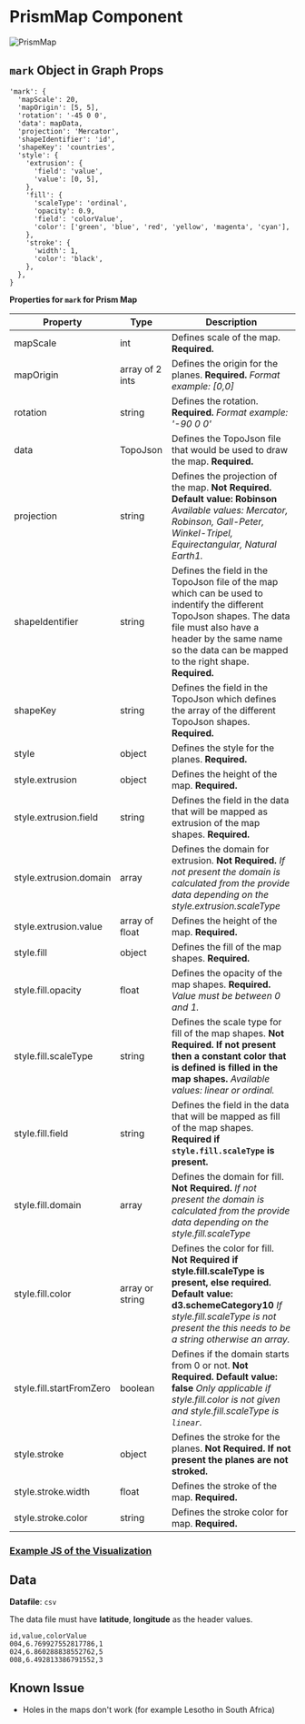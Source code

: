 # PrismMap Component

![PrismMap](../../imgs/PrismMap.png)

## `mark` Object in Graph Props

```
'mark': {
  'mapScale': 20,
  'mapOrigin': [5, 5],
  'rotation': '-45 0 0',
  'data': mapData,
  'projection': 'Mercator',
  'shapeIdentifier': 'id',
  'shapeKey': 'countries',
  'style': {
    'extrusion': {
      'field': 'value',
      'value': [0, 5],
    },
    'fill': {
      'scaleType': 'ordinal',
      'opacity': 0.9,
      'field': 'colorValue',
      'color': ['green', 'blue', 'red', 'yellow', 'magenta', 'cyan'],
    },
    'stroke': {
      'width': 1,
      'color': 'black',
    },
  },
}
```

**Properties for `mark` for Prism Map**

| Property                 | Type            | Description                                                                                                                                                                                                                        |
| ------------------------ | --------------- | ---------------------------------------------------------------------------------------------------------------------------------------------------------------------------------------------------------------------------------- |
| mapScale                 | int             | Defines scale of the map. **Required.**                                                                                                                                                                                            |
| mapOrigin                | array of 2 ints | Defines the origin for the planes. **Required.** _Format example: [0,0]_                                                                                                                                                           |
| rotation                 | string          | Defines the rotation. **Required.** _Format example: '-90 0 0'_                                                                                                                                                                    |
| data                     | TopoJson        | Defines the TopoJson file that would be used to draw the map. **Required.**                                                                                                                                                        |
| projection               | string          | Defines the projection of the map. **Not Required. Default value: Robinson** _Available values: Mercator, Robinson, Gall-Peter, Winkel-Tripel, Equirectangular, Natural Earth1._                                                   |
| shapeIdentifier          | string          | Defines the field in the TopoJson file of the map which can be used to indentify the different TopoJson shapes. The data file must also have a header by the same name so the data can be mapped to the right shape. **Required.** |
| shapeKey                 | string          | Defines the field in the TopoJson which defines the array of the different TopoJson shapes. **Required.**                                                                                                                          |
| style                    | object          | Defines the style for the planes. **Required.**                                                                                                                                                                                    |
| style.extrusion          | object          | Defines the height of the map. **Required.**                                                                                                                                                                                       |
| style.extrusion.field    | string          | Defines the field in the data that will be mapped as extrusion of the map shapes. **Required.**                                                                                                                                    |
| style.extrusion.domain   | array           | Defines the domain for extrusion. **Not Required.** _If not present the domain is calculated from the provide data depending on the style.extrusion.scaleType_                                                                     |
| style.extrusion.value    | array of float  | Defines the height of the map. **Required.**                                                                                                                                                                                       |
| style.fill               | object          | Defines the fill of the map shapes. **Required.**                                                                                                                                                                                  |
| style.fill.opacity       | float           | Defines the opacity of the map shapes. **Required.** _Value must be between 0 and 1._                                                                                                                                              |
| style.fill.scaleType     | string          | Defines the scale type for fill of the map shapes. **Not Required. If not present then a constant color that is defined is filled in the map shapes.** _Available values: linear or ordinal._                                      |
| style.fill.field         | string          | Defines the field in the data that will be mapped as fill of the map shapes. **Required if `style.fill.scaleType` is present.**                                                                                                    |
| style.fill.domain        | array           | Defines the domain for fill. **Not Required.** _If not present the domain is calculated from the provide data depending on the style.fill.scaleType_                                                                               |
| style.fill.color         | array or string | Defines the color for fill. **Not Required if style.fill.scaleType is present, else required. Default value: d3.schemeCategory10** _If style.fill.scaleType is not present the this needs to be a string otherwise an array._      |
| style.fill.startFromZero | boolean         | Defines if the domain starts from 0 or not. **Not Required. Default value: false** _Only applicable if style.fill.color is not given and style.fill.scaleType is `linear`._                                                        |
| style.stroke             | object          | Defines the stroke for the planes. **Not Required. If not present the planes are not stroked.**                                                                                                                                    |
| style.stroke.width       | float           | Defines the stroke of the map. **Required.**                                                                                                                                                                                       |
| style.stroke.color       | string          | Defines the stroke color for map. **Required.**                                                                                                                                                                                    |

### [Example JS of the Visualization](../examples/Maps/PrismMap.js)

## Data

**Datafile**: `csv`

The data file must have **latitude**, **longitude** as the header values.

```
id,value,colorValue
004,6.769927552817786,1
024,6.860288838552762,5
008,6.492813386791552,3
```

## Known Issue

- Holes in the maps don't work (for example Lesotho in South Africa)
